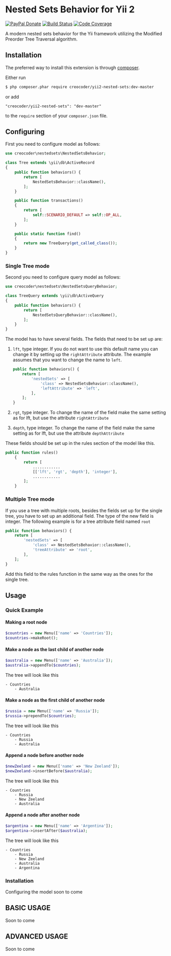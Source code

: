 # Nested Sets Behavior for Yii 2

[![PayPal Donate](https://www.paypalobjects.com/en_US/i/btn/btn_donate_LG.gif)](https://www.paypal.com/cgi-bin/webscr?cmd=_s-xclick&hosted_button_id=WJYG53DVUAALL)
[![Build Status](https://img.shields.io/travis/creocoder/yii2-nested-sets/master.svg?style=flat-square)](https://travis-ci.org/creocoder/yii2-nested-sets)
[![Code Coverage](https://img.shields.io/scrutinizer/coverage/g/creocoder/yii2-nested-sets/master.svg?style=flat-square)](https://scrutinizer-ci.com/g/creocoder/yii2-nested-sets/?branch=master)

A modern nested sets behavior for the Yii framework utilizing the Modified Preorder Tree Traversal algorithm.

## Installation

The preferred way to install this extension is through [composer](http://getcomposer.org/download/).

Either run

```bash
$ php composer.phar require creocoder/yii2-nested-sets:dev-master
```

or add

```
"creocoder/yii2-nested-sets": "dev-master"
```

to the `require` section of your `composer.json` file.

## Configuring

First you need to configure model as follows:

```php
use creocoder\nestedsets\NestedSetsBehavior;

class Tree extends \yii\db\ActiveRecord
{
    public function behaviors() {
        return [
            NestedSetsBehavior::className(),
        ];
    }

    public function transactions()
    {
        return [
            self::SCENARIO_DEFAULT => self::OP_ALL,
        ];
    }

    public static function find()
    {
        return new TreeQuery(get_called_class());
    }
}
```

### Single Tree mode
Second you need to configure query model as follows:

```php
use creocoder\nestedsets\NestedSetsQueryBehavior;

class TreeQuery extends \yii\db\ActiveQuery
{
    public function behaviors() {
        return [
            NestedSetsQueryBehavior::className(),
        ];
    }
}
```

The model has to have several fields. The fields that need to be set up are:

1. `lft`, type integer. If you do not want to use this default name you can change it by setting up
the `rightAttribute` attribute. The example assumes that you want to change the name to `left`.

    ```php
    public function behaviors() {
        return [
            'nestedSets' => [
                'class' => NestedSetsBehavior::className(),
                'leftAttribute' => 'left',
            ],
        ];
    }
    ```

2. `rgt`, type integer. To change the name of the field make the same setting as for lft,
but use the attribute `rightAttribute`

3. `depth`, type integer. To change the name of the field make the same setting as for lft,
but use the attribute `depthAttribute`


These fields should be set up in the rules section of the model like this.
```php
public function rules()
    {
        return [
            ............
            [['lft', 'rgt', 'depth'], 'integer'],
            ............
        ];
    }
```

### Multiple Tree mode
If you use a tree with multiple roots, besides the fields set up for the single tree, you have to set up an additional
field. The type of the new field is integer. The following example is for a tree attribute field named `root`
```php
public function behaviors() {
    return [
        'nestedSets' => [
            'class' => NestedSetsBehavior::className(),
            'treeAttribute' => 'root',
        ],
    ];
}
```

Add this field to the rules function in the same way as the ones for the single tree.

## Usage

### Quick Example
#### Making a root node

```php
$countries = new Menu(['name' => 'Countries']);
$countries->makeRoot();
```

#### Make a node as the last child of another node

```php
$australia = new Menu(['name' => 'Australia']);
$australia->appendTo($countries);
```

The tree will look like this
```
- Countries
    - Australia
```

#### Make a node as the first child of another node

```php
$russia = new Menu(['name' => 'Russia']);
$russia->prependTo($countries);
```

The tree will look like this
```
- Countries
    - Russia
    - Australia
```

#### Append a node before another node

```php
$newZeeland = new Menu(['name' => 'New Zeeland']);
$newZeeland->insertBefore($australia);
```

The tree will look like this
```
- Countries
    - Russia
    - New Zeeland
    - Australia
```

#### Append a node after another node

```php
$argentina = new Menu(['name' => 'Argentina']);
$argentina->insertAfter($australia);
```

The tree will look like this
```
- Countries
    - Russia
    - New Zeeland
    - Australia
    - Argentina
```

### Installation

Configuring the model soon to come

## BASIC USAGE

Soon to come

## ADVANCED USAGE

Soon to come
